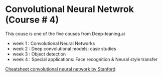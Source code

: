 # Convolutional Neural Netwrok (Course # 4)
This couse is one of the five couses from Deep-leaning.ai
- week 1 : Convolutional Neural Networks
- week 2 : Deep convolutional models: case studies
- week 3 : Object detection
- week 4 : Special applications: Face recognition & Neural style transfer

[Cheatsheet convolutional neural network by Stanford](https://github.com/afshinea/stanford-cs-230-deep-learning/blob/master/en/cheatsheet-convolutional-neural-networks.pdf)

